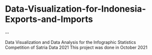 # Data-Visualization-for-Indonesia-Exports-and-Imports

--

Data Visualization and Data Analysis for the Infographic Statistics Competition of Satria Data 2021
This project was done in October 2021
